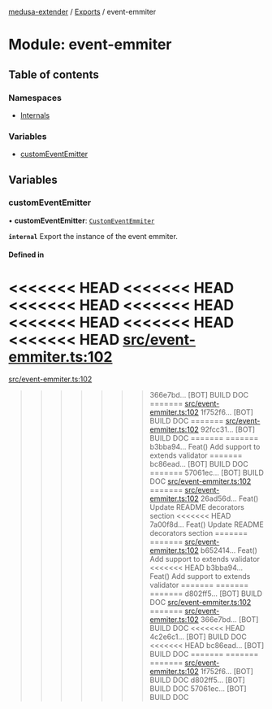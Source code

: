 [medusa-extender](../README.md) / [Exports](../modules.md) / event-emmiter

# Module: event-emmiter

## Table of contents

### Namespaces

- [Internals](event_emmiter.Internals.md)

### Variables

- [customEventEmitter](event_emmiter.md#customeventemitter)

## Variables

### customEventEmitter

• **customEventEmitter**: [`CustomEventEmmiter`](../classes/event_emmiter.Internals.CustomEventEmmiter.md)

**`internal`**
Export the instance of the event emmiter.

#### Defined in

<<<<<<< HEAD
<<<<<<< HEAD
<<<<<<< HEAD
<<<<<<< HEAD
<<<<<<< HEAD
<<<<<<< HEAD
<<<<<<< HEAD
[src/event-emmiter.ts:102](https://github.com/adrien2p/medusa-extender/blob/89f7223/src/event-emmiter.ts#L102)
=======
[src/event-emmiter.ts:102](https://github.com/adrien2p/medusa-extender/blob/23cd201/src/event-emmiter.ts#L102)
>>>>>>> 366e7bd... [BOT] BUILD DOC
=======
[src/event-emmiter.ts:102](https://github.com/adrien2p/medusa-extender/blob/0490090/src/event-emmiter.ts#L102)
>>>>>>> 1f752f6... [BOT] BUILD DOC
=======
[src/event-emmiter.ts:102](https://github.com/adrien2p/medusa-extender/blob/7e89c01/src/event-emmiter.ts#L102)
>>>>>>> 92fcc31... [BOT] BUILD DOC
=======
=======
>>>>>>> b3bba94... Feat() Add support to extends validator
=======
>>>>>>> bc86ead... [BOT] BUILD DOC
=======
>>>>>>> 57061ec... [BOT] BUILD DOC
[src/event-emmiter.ts:102](https://github.com/adrien2p/medusa-extender/blob/7e89c01/src/event-emmiter.ts#L102)
=======
[src/event-emmiter.ts:102](https://github.com/adrien2p/medusa-extender/blob/89f7223/src/event-emmiter.ts#L102)
>>>>>>> 26ad56d... Feat() Update README decorators section
<<<<<<< HEAD
>>>>>>> 7a00f8d... Feat() Update README decorators section
=======
=======
[src/event-emmiter.ts:102](https://github.com/adrien2p/medusa-extender/blob/834fee1/src/event-emmiter.ts#L102)
>>>>>>> b652414... Feat() Add support to extends validator
<<<<<<< HEAD
>>>>>>> b3bba94... Feat() Add support to extends validator
=======
=======
=======
>>>>>>> d802ff5... [BOT] BUILD DOC
[src/event-emmiter.ts:102](https://github.com/adrien2p/medusa-extender/blob/834fee1/src/event-emmiter.ts#L102)
=======
[src/event-emmiter.ts:102](https://github.com/adrien2p/medusa-extender/blob/23cd201/src/event-emmiter.ts#L102)
>>>>>>> 366e7bd... [BOT] BUILD DOC
<<<<<<< HEAD
>>>>>>> 4c2e6c1... [BOT] BUILD DOC
<<<<<<< HEAD
>>>>>>> bc86ead... [BOT] BUILD DOC
=======
=======
=======
[src/event-emmiter.ts:102](https://github.com/adrien2p/medusa-extender/blob/0490090/src/event-emmiter.ts#L102)
>>>>>>> 1f752f6... [BOT] BUILD DOC
>>>>>>> d802ff5... [BOT] BUILD DOC
>>>>>>> 57061ec... [BOT] BUILD DOC
